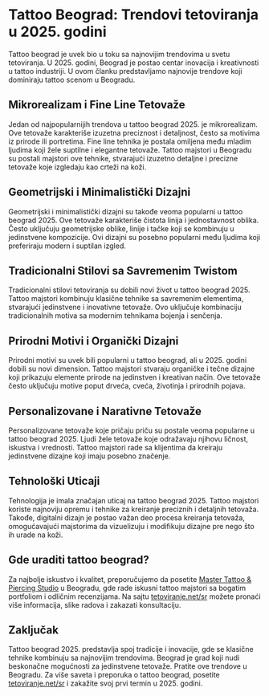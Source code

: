 # Tattoo Beograd: Trendovi tetoviranja u 2025. godini

Tattoo beograd je uvek bio u toku sa najnovijim trendovima u svetu tetoviranja. U 2025. godini, Beograd je postao centar inovacija i kreativnosti u tattoo industriji. U ovom članku predstavljamo najnovije trendove koji dominiraju tattoo scenom u Beogradu.

## Mikrorealizam i Fine Line Tetovaže

Jedan od najpopularnijih trendova u tattoo beograd 2025. je mikrorealizam. Ove tetovaže karakteriše izuzetna preciznost i detaljnost, često sa motivima iz prirode ili portretima. Fine line tehnika je postala omiljena među mladim ljudima koji žele suptilne i elegantne tetovaže. Tattoo majstori u Beogradu su postali majstori ove tehnike, stvarajući izuzetno detaljne i precizne tetovaže koje izgledaju kao crteži na koži.

## Geometrijski i Minimalistički Dizajni

Geometrijski i minimalistički dizajni su takođe veoma popularni u tattoo beograd 2025. Ove tetovaže karakteriše čistota linija i jednostavnost oblika. Često uključuju geometrijske oblike, linije i tačke koji se kombinuju u jedinstvene kompozicije. Ovi dizajni su posebno popularni među ljudima koji preferiraju modern i suptilan izgled.

## Tradicionalni Stilovi sa Savremenim Twistom

Tradicionalni stilovi tetoviranja su dobili novi život u tattoo beograd 2025. Tattoo majstori kombinuju klasične tehnike sa savremenim elementima, stvarajući jedinstvene i inovativne tetovaže. Ovo uključuje kombinaciju tradicionalnih motiva sa modernim tehnikama bojenja i senčenja.

## Prirodni Motivi i Organički Dizajni

Prirodni motivi su uvek bili popularni u tattoo beograd, ali u 2025. godini dobili su novi dimension. Tattoo majstori stvaraju organičke i tečne dizajne koji prikazuju elemente prirode na jedinstven i kreativan način. Ove tetovaže često uključuju motive poput drveća, cveća, životinja i prirodnih pojava.

## Personalizovane i Narativne Tetovaže

Personalizovane tetovaže koje pričaju priču su postale veoma popularne u tattoo beograd 2025. Ljudi žele tetovaže koje odražavaju njihovu ličnost, iskustva i vrednosti. Tattoo majstori rade sa klijentima da kreiraju jedinstvene dizajne koji imaju posebno značenje.

## Tehnološki Uticaji

Tehnologija je imala značajan uticaj na tattoo beograd 2025. Tattoo majstori koriste najnoviju opremu i tehnike za kreiranje preciznih i detaljnih tetovaža. Takođe, digitalni dizajn je postao važan deo procesa kreiranja tetovaža, omogućavajući majstorima da vizuelizuju i modifikuju dizajne pre nego što ih urade na koži.

## Gde uraditi tattoo beograd?

Za najbolje iskustvo i kvalitet, preporučujemo da posetite [Master Tattoo & Piercing Studio](https://tetoviranje.net/sr/) u Beogradu, gde rade iskusni tattoo majstori sa bogatim portfoliom i odličnim recenzijama. Na sajtu [tetoviranje.net/sr](https://tetoviranje.net/sr/) možete pronaći više informacija, slike radova i zakazati konsultaciju.

## Zaključak

Tattoo beograd 2025. predstavlja spoj tradicije i inovacije, gde se klasične tehnike kombinuju sa najnovijim trendovima. Beograd je grad koji nudi beskonačne mogućnosti za jedinstvene tetovaže. Pratite ove trendove u Beogradu. Za više saveta i preporuka o tattoo beograd, posetite [tetoviranje.net/sr](https://tetoviranje.net/sr/) i zakažite svoj prvi termin u 2025. godini. 